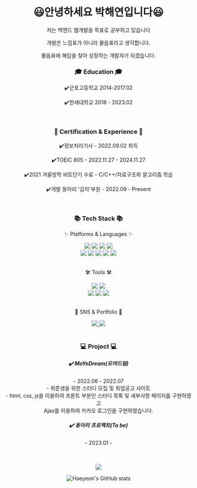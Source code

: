 <div align=center>
  <h1>😃안녕하세요 박해연입니다😃</h1>
  <p>저는 백엔드 웹개발을 목표로 공부하고 있습니다</p>
	<p>개발은 느낌표가 아니라 물음표라고 생각합니다.</p>
	<p>물음표에 해답을 찾아 성장하는 개발자가 되겠습니다.</p>
</div>
<div align=center>
	<h3>🎓 Education 🎓</h3>
	<p> ✔️군포고등학교 2014-2017.02</p>
	<p> ✔️한세대학교 2018 - 2023.02</p>
</div>
<br>
<div align=center>
	<h3>📜 Certification & Experience 📜</h3>
  <p> ✔️정보처리기사 - 2022.09.02 취득</p>
  <p> ✔️TOEIC 805 - 2022.11.27 - 2024.11.27</p>
  <p> ✔️2021 겨울방학 비트단기 수료 - C/C++/자료구조와 알고리즘 학습</p>
	<p> ✔️개발 동아리 '감자'부원 - 2022.09 - Present</p>
</div>
<br>
<div align=center>
	<h3>📚 Tech Stack 📚</h3>
	<p>✨ Platforms & Languages ✨</p>
</div>
<div align="center">
	<img src="https://img.shields.io/badge/Java-007396?style=flat&logo=Conda-Forge&logoColor=white" />
	<img src="https://img.shields.io/badge/HTML5-E34F26?style=flat&logo=HTML5&logoColor=white" />
	<img src="https://img.shields.io/badge/CSS3-1572B6?style=flat&logo=CSS3&logoColor=white" />
	<img src="https://img.shields.io/badge/JavaScript-F7DF1E?style=flat&logo=JavaScript&logoColor=white" />
	<br>
	<img src="https://img.shields.io/badge/C-A8B9CC?style=flat&logo=C&logoColor=white"/>
	<img src="https://img.shields.io/badge/Python-3776AB?style=flat&logo=Python&logoColor=white"/>
	<img src="https://img.shields.io/badge/Spring-6DB33F?style=flat&logo=Spring&logoColor=white" />
	<img src="https://img.shields.io/badge/Oracle%20SQL-F80000?style=flat&logo=Oracle&logoColor=white" />
	<img src="https://img.shields.io/badge/MySQL-4479A1?style=flat&logo=MySQL&logoColor=white" />
</div>
<br>
<div align=center>
	<p>🛠 Tools 🛠</p>
</div>
<div align=center>
	<img src="https://img.shields.io/badge/Eclipse%20IDE-2C2255?style=flat&logo=EclipseIDE&logoColor=white" />
	<img src="https://img.shields.io/badge/Visual%20Studio%20Code-007ACC?style=flat&logo=VisualStudioCode&logoColor=white" />
	<br>
	<img src="https://img.shields.io/badge/Tomcat-F8DC75?style=flat&logo=ApacheTomcat&logoColor=white" />
	<img src="https://img.shields.io/badge/AWS-232F3E?style=flat&logo=AmazonAWS&logoColor=white" />
	<img src="https://img.shields.io/badge/GitHub-181717?style=flat&logo=GitHub&logoColor=white" />
</div>
<br>
<div align=center>
	<p>🎨 SNS & Portfolio 🎨</p>
</div>
<div align=center>
	<a href="yeon99016@gmail.com">
		<img src="https://img.shields.io/badge/Mail-30B980?style=flat&logo=Gmail&logoColor=white" />
	</a>
	<a href="https://www.notion.so/d5909dfd78704b95af559ef695bdbe10">
		<img src="https://img.shields.io/badge/Notion-000000?style=flat&logo=Notion&logoColor=white" />
	</a>
	<br>
</div>
<br>
<div align=center>
	<h3>💻 Project 💻</h3>
	
<div align="center">
	<h5> ✔️ MoYeDream(모여드림) </h5>
		<p>- 2022.06 - 2022.07 <br>
		- 취준생을 위한 스터디 모집 및 취업공고 사이트 <br>
		- html, css, js을 이용하여 프론트 부분인 스터디 목록 및 세부사항 페이지를 구현하였고<br>Ajax를 이용하여 카카오 로그인을 구현하였습니다.<br></p>
</div>
	
<div align="center">
	<h5> ✔️ 동아리 프로젝트(To be) </h5>
		<p>- 2023.01 -  <br> 
	
</div>
</div>
<br>
<div align=center>
	<br>
<img src="https://github-readme-stats.vercel.app/api/top-langs/?username=haeyeon0106&layout=compact&theme=tokyonight">
	<br>

	
![Haeyeon's GitHub stats](https://github-readme-stats.vercel.app/api?username=haeyeon0106&show_icons=true&theme=dracula)
</div>
  
